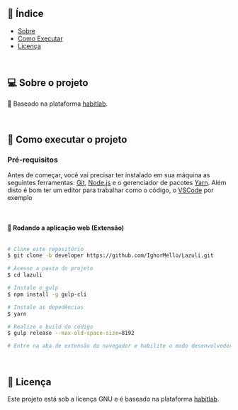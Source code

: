 ## :pushpin: Índice

- [Sobre](#sobre-o-projeto)
- [Como Executar](#executar)
- [Licença](#licenca)

<br>

<a id="sobre-o-projeto"></a>

## 💻 Sobre o projeto

:rocket: Baseado na plataforma [habitlab](https://github.com/habitlab/habitlab-chrome). 

<br>

<a id="executar"></a>

## 🚀 Como executar o projeto

### Pré-requisitos

Antes de começar, você vai precisar ter instalado em sua máquina as seguintes ferramentas:
[Git](https://git-scm.com), [Node.js](https://nodejs.org/en/) e o gerenciador de pacotes [Yarn](https://yarnpkg.com).
Além disto é bom ter um editor para trabalhar como o código, o [VSCode](https://code.visualstudio.com/) por exemplo

<br>

#### 🧭 Rodando a aplicação web (Extensão)

```bash

# Clone este repositório
$ git clone -b developer https://github.com/IghorMello/Lazuli.git

# Acesse a pasta do projeto 
$ cd lazuli

# Instale o gulp
$ npm install -g gulp-cli

# Instale as depedências
$ yarn

# Realize o build do código
$ gulp release --max-old-space-size=8192

# Entre na aba de extensão do navegador e habilite o modo desenvolvedor e importe a pasta dist, dentro da pasta lazuli

```

<br>

<a id="licenca"></a>

## :memo: Licença

Este projeto está sob a licença GNU e é baseado na plataforma [habitlab](https://github.com/habitlab/habitlab-chrome).